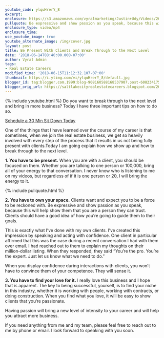 ```yaml
---
youtube_code: ylquHrerY_8
excerpt:
enclosure: https://s3.amazonaws.com/vyralmarketing/Justin+Udy/Videos/2018/June/Salt+Lake+City+Real+Estate+Agent-+Be+Present+With+Clients+and+Break+Through+to+the+Next+Level.mp4
pullquote: Be expressive and show passion as you speak, because this will help show them that you are a person they can trust.
enclosure_type: video/mp4
enclosure_time:
use_youtube_image: true
youtube_alternate_image: /img/cover.jpg
layout: post
title: Be Present With Clients and Break Through to the Next Level
date: '2018-06-14T08:40:00.000-07:00'
author: Vyral Admin
tags:
- Real Estate Careers
modified_time: '2018-06-15T11:12:32.107-07:00'
thumbnail: https://i.ytimg.com/vi/ylquHrerY_8/default.jpg
blogger_id: tag:blogger.com,1999:blog-908160588168537907.post-6082341751024017940
blogger_orig_url: https://saltlakecityrealestatecareers.blogspot.com/2018/06/be-present-with-clients-and-break.html
---
```

{% include youtube.html %}
Do you want to break through to the next level and bring in more business? Today I have three important tips on how to do so.

<div class="post-cta">
<a href="/contact/" target="_blank">Schedule a 30 Min Sit Down Today</a>
</div>

One of the things that I have learned over the course of my career is that sometimes, when we join the real estate business, we get so heavily involved with every step of the process that it results in us not being fully present with clients.Today I am going explain how we show up and how to break through to the next level.

**1. You have to be present.** When you are with a client, you should be focused on them. Whether you are talking to one person or 100,000, bring all of your energy to that conversation. I never know who is listening to me on my videos, but regardless of if it is one person or 20, I will bring the energy to it.

{% include pullquote.html %}

**2. You have to own your space.** Clients want and expect you to be a force to be reckoned with. Be expressive and show passion as you speak, because this will help show them that you are a person they can trust. Clients should have a good idea of how you’re going to guide them to their goals.

This is exactly what I’ve done with my own clients. I’ve created this impression by speaking and acting with confidence. One client in particular affirmed that this was the case during a recent conversation I had with them over email. I had reached out to them to explain my thoughts on their million-dollar listing. When they responded, they said “You’re the pro. You’re the expert. Just let us know what we need to do.”

When you display confidence during interactions with clients, you won’t have to convince them of your competence. They will sense it.

**3. You have to find your love for it.** I really love this business and I hope that is apparent. The key to being successful, yourself, is to find your niche in this industry, whether it is working with people, working with contracts, or doing construction. When you find what you love, it will be easy to show clients that you’re passionate.

Having passion will bring a new level of intensity to your career and will help you attract more business.

If you need anything from me and my team, please feel free to reach out to me by phone or email. I look forward to speaking with you soon.
